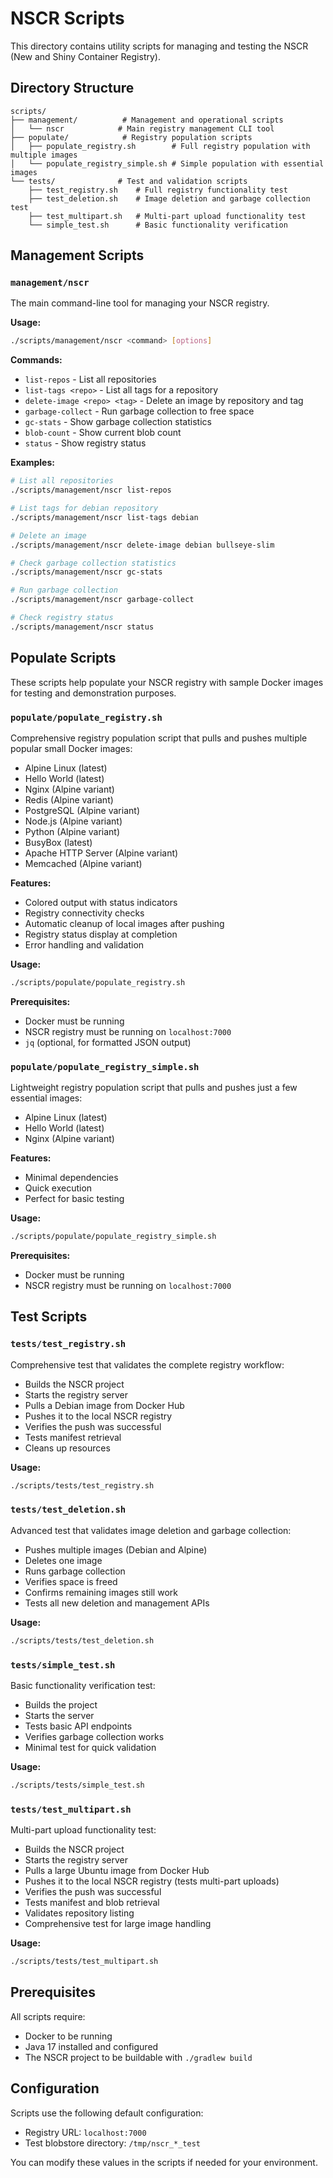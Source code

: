 # NSCR Scripts

This directory contains utility scripts for managing and testing the NSCR (New and Shiny Container Registry).

## Directory Structure

```
scripts/
├── management/          # Management and operational scripts
│   └── nscr            # Main registry management CLI tool
├── populate/            # Registry population scripts
│   ├── populate_registry.sh        # Full registry population with multiple images
│   └── populate_registry_simple.sh # Simple population with essential images
└── tests/              # Test and validation scripts
    ├── test_registry.sh    # Full registry functionality test
    ├── test_deletion.sh    # Image deletion and garbage collection test
    ├── test_multipart.sh   # Multi-part upload functionality test
    └── simple_test.sh      # Basic functionality verification
```

## Management Scripts

### `management/nscr`

The main command-line tool for managing your NSCR registry.

**Usage:**
```bash
./scripts/management/nscr <command> [options]
```

**Commands:**
- `list-repos` - List all repositories
- `list-tags <repo>` - List all tags for a repository
- `delete-image <repo> <tag>` - Delete an image by repository and tag
- `garbage-collect` - Run garbage collection to free space
- `gc-stats` - Show garbage collection statistics
- `blob-count` - Show current blob count
- `status` - Show registry status

**Examples:**
```bash
# List all repositories
./scripts/management/nscr list-repos

# List tags for debian repository
./scripts/management/nscr list-tags debian

# Delete an image
./scripts/management/nscr delete-image debian bullseye-slim

# Check garbage collection statistics
./scripts/management/nscr gc-stats

# Run garbage collection
./scripts/management/nscr garbage-collect

# Check registry status
./scripts/management/nscr status
```

## Populate Scripts

These scripts help populate your NSCR registry with sample Docker images for testing and demonstration purposes.

### `populate/populate_registry.sh`

Comprehensive registry population script that pulls and pushes multiple popular small Docker images:
- Alpine Linux (latest)
- Hello World (latest)
- Nginx (Alpine variant)
- Redis (Alpine variant)
- PostgreSQL (Alpine variant)
- Node.js (Alpine variant)
- Python (Alpine variant)
- BusyBox (latest)
- Apache HTTP Server (Alpine variant)
- Memcached (Alpine variant)

**Features:**
- Colored output with status indicators
- Registry connectivity checks
- Automatic cleanup of local images after pushing
- Registry status display at completion
- Error handling and validation

**Usage:**
```bash
./scripts/populate/populate_registry.sh
```

**Prerequisites:**
- Docker must be running
- NSCR registry must be running on `localhost:7000`
- `jq` (optional, for formatted JSON output)

### `populate/populate_registry_simple.sh`

Lightweight registry population script that pulls and pushes just a few essential images:
- Alpine Linux (latest)
- Hello World (latest)
- Nginx (Alpine variant)

**Features:**
- Minimal dependencies
- Quick execution
- Perfect for basic testing

**Usage:**
```bash
./scripts/populate/populate_registry_simple.sh
```

**Prerequisites:**
- Docker must be running
- NSCR registry must be running on `localhost:7000`

## Test Scripts

### `tests/test_registry.sh`

Comprehensive test that validates the complete registry workflow:
- Builds the NSCR project
- Starts the registry server
- Pulls a Debian image from Docker Hub
- Pushes it to the local NSCR registry
- Verifies the push was successful
- Tests manifest retrieval
- Cleans up resources

**Usage:**
```bash
./scripts/tests/test_registry.sh
```

### `tests/test_deletion.sh`

Advanced test that validates image deletion and garbage collection:
- Pushes multiple images (Debian and Alpine)
- Deletes one image
- Runs garbage collection
- Verifies space is freed
- Confirms remaining images still work
- Tests all new deletion and management APIs

**Usage:**
```bash
./scripts/tests/test_deletion.sh
```

### `tests/simple_test.sh`

Basic functionality verification test:
- Builds the project
- Starts the server
- Tests basic API endpoints
- Verifies garbage collection works
- Minimal test for quick validation

**Usage:**
```bash
./scripts/tests/simple_test.sh
```

### `tests/test_multipart.sh`

Multi-part upload functionality test:
- Builds the NSCR project
- Starts the registry server
- Pulls a large Ubuntu image from Docker Hub
- Pushes it to the local NSCR registry (tests multi-part uploads)
- Verifies the push was successful
- Tests manifest and blob retrieval
- Validates repository listing
- Comprehensive test for large image handling

**Usage:**
```bash
./scripts/tests/test_multipart.sh
```

## Prerequisites

All scripts require:
- Docker to be running
- Java 17 installed and configured
- The NSCR project to be buildable with `./gradlew build`

## Configuration

Scripts use the following default configuration:
- Registry URL: `localhost:7000`
- Test blobstore directory: `/tmp/nscr_*_test`

You can modify these values in the scripts if needed for your environment.
